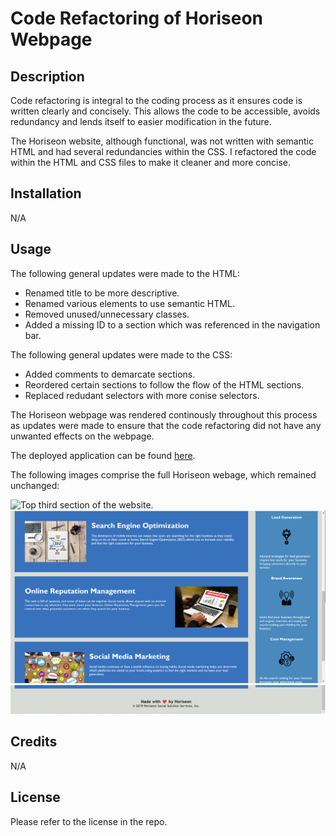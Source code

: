 # Code Refactoring of Horiseon Webpage

## Description

Code refactoring is integral to the coding process as it ensures code is written clearly and concisely. This allows the code to be accessible, avoids redundancy and lends itself to easier modification in the future.  

The Horiseon website, although functional, was not written with semantic HTML and had several redundancies within the CSS. I refactored the code within the HTML and CSS files to make it cleaner and more concise.

## Installation

N/A

## Usage

The following general updates were made to the HTML:
* Renamed title to be more descriptive.
* Renamed various elements to use semantic HTML.
* Removed unused/unnecessary classes.
* Added a missing ID to a section which was referenced in the navigation bar.

The following general updates were made to the CSS:
* Added comments to demarcate sections.
* Reordered certain sections to follow the flow of the HTML sections.
* Replaced redudant selectors with more conise selectors. 

The Horiseon webpage was rendered continously throughout this process as updates were made to ensure that the code refactoring did not have any unwanted effects on the webpage.

The deployed application can be found [here](https://amaragh.github.io/refactor-horiseon/).

The following images comprise the full Horiseon webage, which remained unchanged:

![Top third section of the website.](./assets/images/horiseon-1.png)
![Second third section of the website.](./assets/images/horiseon-2.png)
![Bottom third section of the website.](./assets/images/horiseon-3.png)


## Credits

N/A

## License

Please refer to the license in the repo.
